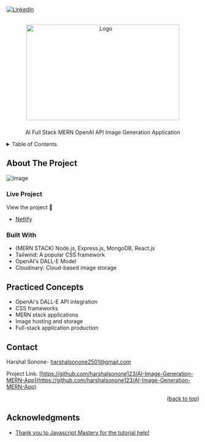 <a name="readme-top"></a>

[![LinkedIn][linkedin-shield]](https://www.linkedin.com/in/harshal-sonone-a41047204/)

<!-- PROJECT LOGO -->
<br />
<div align="center">
  <a href="https://github.com/harshalsonone123/AI-Image-Generation-MERN-App">
    <img src="https://images.nightcafe.studio//assets/tdraw-girl.jpg?tr=w-1200,c-at_max" alt="Logo" width="400" height="250">
  </a>

<h3 align="center"></h3>

  <p align="center">
    AI Full Stack MERN OpenAI API Image Generation Application
    <br />
  </p>
</div>

<!-- TABLE OF CONTENTS -->
<details>
  <summary>Table of Contents</summary>
  <ol>
    <li>
      <a href="#about-the-project">About The Project</a>
      <ul>
        <li><a href="#live-project">Live Project</a></li>
        <li><a href="#built-with">Built With</a></li>
      </ul>
    </li>
    <li><a href="#Practiced-Concepts">Practiced Concepts</a></li>
    <li><a href="#contact">Contact</a></li>
    <li><a href="#acknowledgments">Acknowledgments</a></li>
  </ol>
</details>

<!-- ABOUT THE PROJECT -->

## About The Project

![ Image](https://drive.google.com/file/d/1MBvrx3k75X_UyodhjK46nNQPgAxT2qaX/view?usp=sharing)

### Live Project

View the project 🎉

- [Netlify](https://forey-ai-mern.netlify.app/)

### Built With

- (MERN STACK) Node.js, Express.js, MongoDB, React.js
- Tailwind: A popular CSS framework
- OpenAI's DALL-E Model
- Cloudinary: Cloud-based image storage

<!-- USAGE EXAMPLES -->

## Practiced Concepts

- OpenAi's DALL-E API integration
- CSS frameworks
- MERN stack applications
- Image hosting and storage
- Full-stack application production

<!-- CONTACT -->

## Contact

Harshal Sonone- harshalsonone2501@gmail.com

Project Link: [https://github.com/harshalsonone123/AI-Image-Generation-MERN-App](https://github.com/harshalsonone123/AI-Image-Generation-MERN-App)

<p align="right">(<a href="#readme-top">back to top</a>)</p>

<!-- ACKNOWLEDGMENTS -->

## Acknowledgments

- [Thank you to Javascript Mastery for the tutorial help!](https://www.jsmastery.pro/)

[contributors-shield]: https://img.shields.io/github/contributors/foreycodes/GPT3-React-Website.svg?style=for-the-badge
[contributors-url]: https://github.com/foreycodes/GPT3-React-Website/graphs/contributors
[forks-shield]: https://img.shields.io/github/forks/foreycodes/GPT3-React-Website.svg?style=for-the-badge
[forks-url]: https://github.com/foreycodes/GPT3-React-Website/network/members
[stars-shield]: https://img.shields.io/github/stars/foreycodes/GPT3-React-Website.svg?style=for-the-badge
[stars-url]: https://github.com/foreycodes/GPT3-React-Website/stargazers
[issues-shield]: https://img.shields.io/github/issues/foreycodes/GPT3-React-Website.svg?style=for-the-badge
[issues-url]: https://github.com/foreycodes/GPT3-React-Website/issues
[license-shield]: https://img.shields.io/github/license/foreycodes/GPT3-React-Website.svg?style=for-the-badge
[license-url]: https://github.com/foreycodes/GPT3-React-Website/blob/master/LICENSE.txt
[linkedin-shield]: https://img.shields.io/badge/-LinkedIn-black.svg?style=for-the-badge&logo=linkedin&colorB=555
[linkedin-url]: https://linkedin.com/in/eforrester01
[product-screenshot]: images/screenshot.png
[Next.js]: https://img.shields.io/badge/next.js-000000?style=for-the-badge&logo=nextdotjs&logoColor=white
[Next-url]: https://nextjs.org/
[React.js]: https://img.shields.io/badge/React-20232A?style=for-the-badge&logo=react&logoColor=61DAFB
[React-url]: https://reactjs.org/
[Vue.js]: https://img.shields.io/badge/Vue.js-35495E?style=for-the-badge&logo=vuedotjs&logoColor=4FC08D
[Vue-url]: https://vuejs.org/
[Angular.io]: https://img.shields.io/badge/Angular-DD0031?style=for-the-badge&logo=angular&logoColor=white
[Angular-url]: https://angular.io/
[Svelte.dev]: https://img.shields.io/badge/Svelte-4A4A55?style=for-the-badge&logo=svelte&logoColor=FF3E00
[Svelte-url]: https://svelte.dev/
[Laravel.com]: https://img.shields.io/badge/Laravel-FF2D20?style=for-the-badge&logo=laravel&logoColor=white
[Laravel-url]: https://laravel.com
[Bootstrap.com]: https://img.shields.io/badge/Bootstrap-563D7C?style=for-the-badge&logo=bootstrap&logoColor=white
[Bootstrap-url]: https://getbootstrap.com
[JQuery.com]: https://img.shields.io/badge/jQuery-0769AD?style=for-the-badge&logo=jquery&logoColor=white
[JQuery-url]: https://jquery.com
